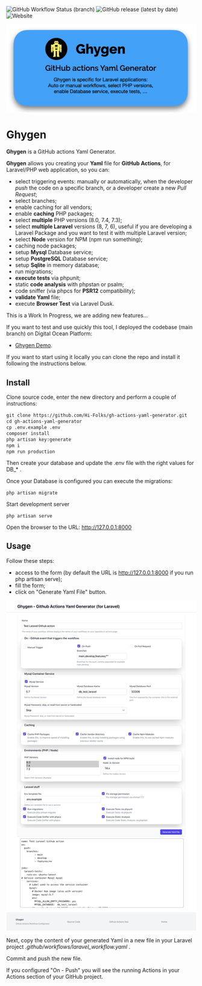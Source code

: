 ![GitHub Workflow Status (branch)](https://img.shields.io/github/workflow/status/Hi-Folks/gh-actions-yaml-generator/Test%20Laravel%20Github%20action/main?style=for-the-badge)
![GitHub release (latest by date)](https://img.shields.io/github/v/release/Hi-Folks/gh-actions-yaml-generator?style=for-the-badge)
![Website](https://img.shields.io/website?label=Demo%20Site&style=for-the-badge&url=https%3A%2F%2Fghygen.hi-folks.dev%2F)

![Ghygen](ghygen-github-actions-yaml-generator-laravel.png "Ghygen")

# Ghygen
__Ghygen__ is a GitHub actions Yaml Generator.

__Ghygen__ allows you creating your __Yaml__ file for __GitHub Actions__, for Laravel/PHP web application,  so you can:

- select triggering events: manually or automatically, when the developer _push_ the code on a specific branch, or a developer create a new _Pull Request_;
- select branches;
- enable caching for all vendors;
- enable __caching__ PHP packages;
- select __multiple__ PHP versions (8.0, 7.4, 7.3);
- select __multiple Laravel__ versions (8, 7, 6), useful if you are developing a Laravel Package and you want to test it with multiple Laravel version;
- select __Node__ version for NPM (npm run something);
- caching node packages;
- setup __Mysql__ Database service;
- setup __PostgreSQL__ Database service;
- setup __Sqlite__ in memory database;
- run migrations;
- __execute tests__ via phpunit;
- static __code analysis__ with phpstan or psalm; 
- code sniffer (via phpcs for __PSR12__ compatibility);
- __validate Yaml__ file;
- execute __Browser Test__ via Laravel Dusk.

This is a Work In Progress, we are adding new features...

If you want to test and use quickly this tool, I deployed the codebase (main branch) on Digital Ocean Platform:

- [Ghygen Demo](https://ghygen.hi-folks.dev/).

If you want to start using it locally you can clone the repo and install it following the instructions below.

## Install
Clone source code, enter the new directory and perform a couple of instructions:
```shell
git clone https://github.com/Hi-Folks/gh-actions-yaml-generator.git
cd gh-actions-yaml-generator
cp .env.example .env
composer install
php artisan key:generate
npm i
npm run production
```
Then create your database and update the .env file with the right values for DB_* .

Once your Database is configured you can execute the migrations:
```shell
php artisan migrate
```
Start development server
```shell
php artisan serve
```
Open the browser to the URL: http://127.0.0.1:8000

## Usage
Follow these steps:
- access to the form (by default the URL is http://127.0.0.1:8000 if you run php artisan serve);
- fill the form;
- click on "Generate Yaml File" button.

![github-actions-generator-laravel](github-actions-generator-laravel.png "github-actions-generator-laravel")

Next, copy the content of your generated Yaml in a new file in your Laravel project _.github/workflows/laravel_workflow.yaml_ .

Commit and push the new file.

If you configured "On - Push" you will see the running Actions in your Actions section of your GitHub project.
